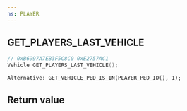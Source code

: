 ```yaml
---
ns: PLAYER
---
```

## GET_PLAYERS_LAST_VEHICLE

```c
// 0xB6997A7EB3F5C8C0 0xE2757AC1
Vehicle GET_PLAYERS_LAST_VEHICLE();
```

```
Alternative: GET_VEHICLE_PED_IS_IN(PLAYER_PED_ID(), 1);  
```

## Return value
